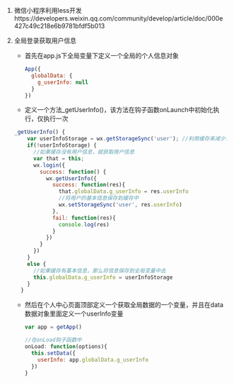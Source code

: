 1. 微信小程序利用less开发https://developers.weixin.qq.com/community/develop/article/doc/000e427c49c218e6b9781bfdf5b013

2. 全局登录获取用户信息

   - 首先在app.js下全局变量下定义一个全局的个人信息对象

     ```javascript
     App({
       globalData: {
         g_userInfo: null
       }
     })
     ```

   - 定义一个方法_getUserInfo()，该方法在钩子函数onLaunch中初始化执行，仅执行一次

   ```javascript
   _getUserInfo() {
       var userInfoStorage = wx.getStorageSync('user'); //利用缓存来减少请求的次数
       if(!userInfoStorage) {
         //如果缓存没有用户信息，就获取用户信息
         var that = this;
         wx.login({
           success: function() {
             wx.getUserInfo({
               success: function(res){
                 that.globalData.g_userInfo = res.userInfo
                 //将用户的基本信息保存到缓存中
                 wx.setStorageSync('user', res.userInfo)
               },
               fail: function(res){
                 console.log(res)
               }
             })
           }
         })
       }
       else {
         //如果缓存有基本信息，那么将信息保存到全局变量中去
         this.globalData.g_userInfo = userInfoStorage
       }
     }
   ```

   - 然后在个人中心页面顶部定义一个获取全局数据的一个变量，并且在data数据对象里面定义一个userInfo变量

     ```javascript
     var app = getApp()
     
     //在onLoad钩子函数中
     onLoad: function(options){
       this.setData({
         userInfo: app.globalData.g_userInfo
       })
     }
     ```

